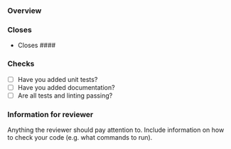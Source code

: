 ### Overview
<!-- What does this PR do -->


### Closes
<!-- List of issues this closes -->
- Closes ####

### Checks
- [ ] Have you added unit tests?
- [ ] Have you added documentation?
- [ ] Are all tests and linting passing?

### Information for reviewer
Anything the reviewer should pay attention to. Include information on how to check your code (e.g. what commands to run).

